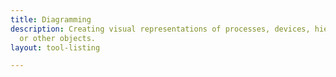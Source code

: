 ```yaml
---
title: Diagramming
description: Creating visual representations of processes, devices, hierarchies, relationships
  or other objects.
layout: tool-listing

---
```

